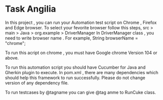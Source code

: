 # Task Angilia 

In this project , you can run your Automation test script on Chrome , Firefox and Edge browser. To select your fevorite browser follow this steps,
src > main > Java > org.example > DriverManager
In DriverManager class , you need to write browser name .
For example, 
String browserName = "chrome";

To run this acript on chrome , you must have Google chrome Version 104 or above.

To run this automation script you should have Cucumber for Java and Gherkin plugin to execute.
In pom.xml , there are many dependencies which should help this framework to run successfully. Please do not change version of any dependency file.

To run testcases by @tagname you can give @tag anme to RunCuke class.
